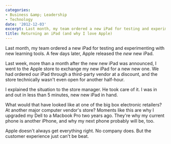 ```yaml
---
categories:
- Business &amp; Leadership
- Technology
date: '2012-12-03'
excerpt: Last month, my team ordered a new iPad for testing and experimenting with new learning tools. A few days later, Apple released the <em>new</em> new iPad.
title: Returning an iPad (and why I love Apple)
---
```


Last month, my team ordered a new iPad for testing and experimenting with new learning tools. A few days later, Apple released the <em>new</em> new iPad.

Last week, more than a month after the new new iPad was announced, I went to the Apple store to exchange my new iPad for a new new one. We had ordered our iPad through a third-party vendor at a discount, and the store technically wasn't even open for another half-hour.

I explained the situation to the store manager. He took care of it. I was in and out in less than 5 minutes, new new iPad in hand.

What would that have looked like at one of the big box electronic retailers? At another major computer vendor's store? Moments like this are why I upgraded my Dell to a Macbook Pro two years ago. They're why my  current phone is another iPhone, and why my next phone probably will be, too.

Apple doesn't always get everything right. No company does. But the customer experience just can't be beat.